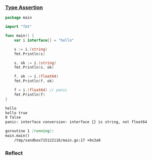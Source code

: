 ### [Type Assertion](https://tour.golang.org/methods/15)

```go
package main

import "fmt"

func main() {
	var i interface{} = "hello"

	s := i.(string)
	fmt.Println(s)

	s, ok := i.(string)
	fmt.Println(s, ok)

	f, ok := i.(float64)
	fmt.Println(f, ok)

	f = i.(float64) // panic
	fmt.Println(f)
}
```

```markdown
hello
hello true
0 false
panic: interface conversion: interface {} is string, not float64

goroutine 1 [running]:
main.main()
	/tmp/sandbox715122116/main.go:17 +0x3a0
```



### Reflect